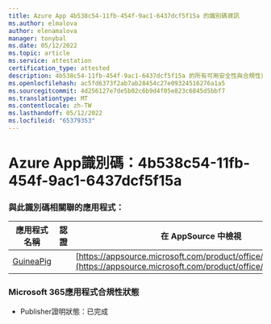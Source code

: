 ```yaml
---
title: Azure App 4b538c54-11fb-454f-9ac1-6437dcf5f15a 的識別碼資訊
ms.author: elmalova
author: elenamalova
manager: tonybal
ms.date: 05/12/2022
ms.topic: article
ms.service: attestation
certification_type: attested
description: 4b538c54-11fb-454f-9ac1-6437dcf5f15a 的所有可用安全性與合規性資訊。
ms.openlocfilehash: ac5fd6373f2ab7ab28454c27e09324516276a1a5
ms.sourcegitcommit: 4d256127e7de5b02c6b9d4f05e823c6845d5bbf7
ms.translationtype: MT
ms.contentlocale: zh-TW
ms.lasthandoff: 05/12/2022
ms.locfileid: "65379353"
---
```

# <a name="azure-app-id-4b538c54-11fb-454f-9ac1-6437dcf5f15a"></a>Azure App識別碼：4b538c54-11fb-454f-9ac1-6437dcf5f15a


### <a name="apps-associated-with-this-id"></a>與此識別碼相關聯的應用程式：
| **應用程式名稱** | **認證** | **在 AppSource 中檢視** |
|--------------|---------------|-----------------------|
| [GuineaPig](../forward/WA200003486.md) |  | [https://appsource.microsoft.com/product/office/WA200003486](https://appsource.microsoft.com/product/office/WA200003486) |

### <a name="microsoft-365-app-compliance-status"></a>Microsoft 365應用程式合規性狀態
- Publisher證明狀態：已完成
